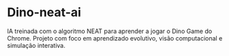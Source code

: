# Dino-neat-ai
IA treinada com o algoritmo NEAT para aprender a jogar o Dino Game do Chrome. Projeto com foco em aprendizado evolutivo, visão computacional e simulação interativa.

